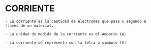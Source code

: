 
# CORRIENTE

    - La corriente es la cantidad de electrones que pasa x segundo a traves de un material.

    - La unidad de medida de la corriente es el Amperio (A)

    - La corriente se representa con la letra o simbolo (I)
